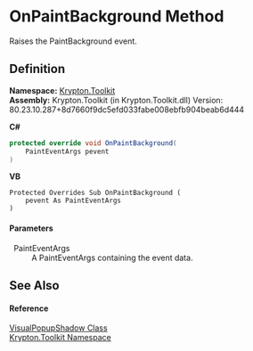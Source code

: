 # OnPaintBackground Method


Raises the PaintBackground event.



## Definition
**Namespace:** <a href="79d2eac2-21f4-54ff-7552-b20c33c30600.md">Krypton.Toolkit</a>  
**Assembly:** Krypton.Toolkit (in Krypton.Toolkit.dll) Version: 80.23.10.287+8d7660f9dc5efd033fabe008ebfb904beab6d444

**C#**
``` C#
protected override void OnPaintBackground(
	PaintEventArgs pevent
)
```
**VB**
``` VB
Protected Overrides Sub OnPaintBackground ( 
	pevent As PaintEventArgs
)
```



#### Parameters
<dl><dt>  PaintEventArgs</dt><dd>A PaintEventArgs containing the event data.</dd></dl>

## See Also


#### Reference
<a href="a822fb19-cd7a-8141-8b45-625f0926df9b.md">VisualPopupShadow Class</a>  
<a href="79d2eac2-21f4-54ff-7552-b20c33c30600.md">Krypton.Toolkit Namespace</a>  
